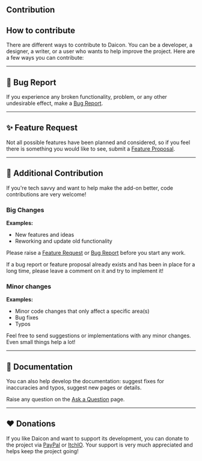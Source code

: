## Contribution

## How to contribute

There are different ways to contribute to Daicon. You can be a developer, a designer, a writer, or a user who wants to help improve the project. Here are a few ways you can contribute:

---
## 🐛 Bug Report

If you experience any broken functionality, problem, or any other undesirable effect, make a [Bug Report](https://github.com/arukurei/Daicon/issues/new/choose).

---
## ✨ Feature Request

Not all possible features have been planned and considered, so if you feel there is something you would like to see, submit a [Feature Proposal](https://github.com/arukurei/Daicon/issues/new/choose).

---
## 🧰 Additional Contribution

If you're tech savvy and want to help make the add-on better, code contributions are very welcome!

### Big Changes

**Examples:**

- New features and ideas
- Reworking and update old functionality

Please raise a [Feature Request](https://github.com/arukurei/Daicon/issues/new/choose) or [Bug Report](https://github.com/arukurei/Daicon/issues/new/choose) before you start any work.

If a bug report or feature proposal already exists and has been in place for a long time, please leave a comment on it and try to implement it!

### Minor changes

**Examples:**

- Minor code changes that only affect a specific area(s)
- Bug fixes
- Typos

Feel free to send suggestions or implementations with any minor changes. Even small things help a lot!

---
## 📃 Documentation

You can also help develop the documentation: suggest fixes for inaccuracies and typos, suggest new pages or details.

Raise any question on the [Ask a Question](https://github.com/arukurei/daicon-docs/issues/new/choose) page.

---
## ❤️ Donations

If you like Daicon and want to support its development, you can donate to the project via [PayPal](https://www.paypal.com/donate/?hosted_button_id=LF5SHGQDXK2PG) or [ItchIO](). Your support is very much appreciated and helps keep the project going!
